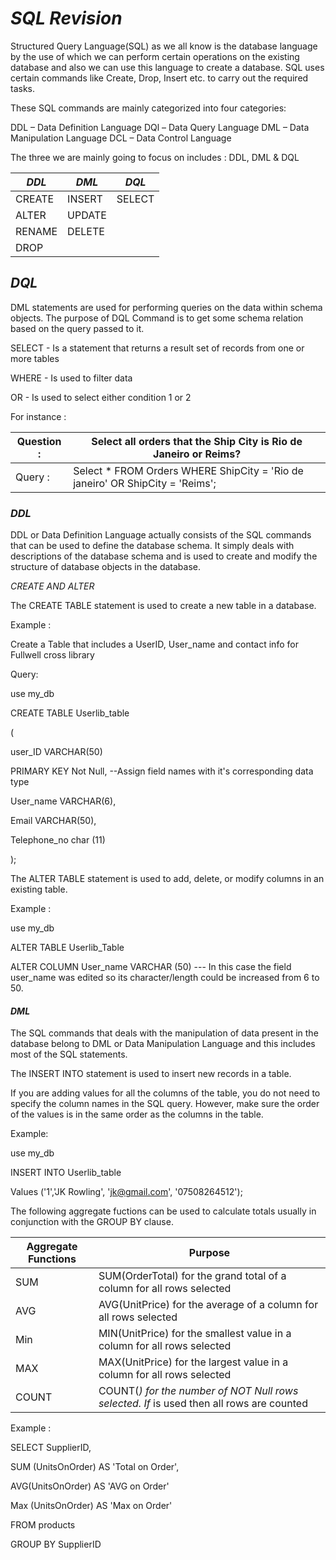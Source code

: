 #                                      *SQL Revision*

 Structured Query Language(SQL) as we all know is the database language by the use of which we can perform certain operations on the existing database and also we can use this language to create a database. SQL uses certain commands like Create, Drop, Insert etc. to carry out the required tasks.

 These SQL commands are mainly categorized into four categories:

 DDL – Data Definition Language
 DQl – Data Query Language
 DML – Data Manipulation Language
 DCL – Data Control Language

The three we are mainly going to focus on includes : DDL, DML & DQL


 |   *DDL*   |   *DML*   |   *DQL*   |
 |---------|---------|---------|
 | CREATE  | INSERT  | SELECT  |
 | ALTER   | UPDATE  |         |
 | RENAME  | DELETE  |         |
 | DROP    |         |         |

## *DQL*
DML statements are used for performing queries on the data within schema objects.
The purpose of DQL Command is to get some schema relation based on the query passed to it.

SELECT  - Is a statement that returns a result set of records from one or more tables

WHERE   - Is used to filter data

OR      - Is used to select either condition 1 or 2

For instance :

| Question : | Select all orders that the Ship City is Rio de Janeiro or Reims?              |
|------------|-------------------------------------------------------------------------------|
| Query    : | Select * FROM Orders WHERE ShipCity = 'Rio de janeiro' OR ShipCity = 'Reims'; |



### *DDL*

DDL or Data Definition Language actually consists of the SQL commands that can be used to define the database schema.
It simply deals with descriptions of the database schema and is used to create and modify the structure of database objects in the database.

*CREATE AND ALTER*

The CREATE TABLE statement is used to create a new table in a database.

Example :

Create a Table that includes a UserID, User_name and contact info for Fullwell cross library

Query:


use my_db

CREATE TABLE Userlib_table          

(

user_ID VARCHAR(50)

PRIMARY KEY Not Null,    --Assign field names with it's corresponding data type


User_name VARCHAR(6),


Email VARCHAR(50),


Telephone_no char (11)

);

The ALTER TABLE statement is used to add, delete, or modify columns in an existing table.

Example :

use my_db


ALTER TABLE Userlib_Table


ALTER COLUMN User_name VARCHAR (50)      --- In this case the field user_name was edited so its character/length could be increased from 6 to 50.


#### *DML*

The SQL commands that deals with the manipulation of data present in the database belong to DML or Data Manipulation Language and this includes most of the SQL statements.

The INSERT INTO statement is used to insert new records in a table.

If you are adding values for all the columns of the table, you do not need to specify the column names in the SQL query.
However, make sure the order of the values is in the same order as the columns in the table.

Example:

use my_db


INSERT INTO Userlib_table


Values ('1','JK Rowling', 'jk@gmail.com', '07508264512');

The following aggregate fuctions can be used to calculate totals usually in conjunction with the GROUP BY clause.

| Aggregate Functions  | Purpose                                                                                  |
|----------------------|------------------------------------------------------------------------------------------|
| SUM                  | SUM(OrderTotal) for the grand total of a column for all rows selected                    |
| AVG                  | AVG(UnitPrice) for the average of a column for all rows selected                         |
| Min                  | MIN(UnitPrice) for the smallest value in a column for all rows selected                  |
| MAX                  | MAX(UnitPrice) for the largest value in a column for all rows selected                   |
| COUNT                | COUNT(*) for the number of NOT Null rows selected. If* is used then all rows are counted |


Example :

SELECT SupplierID,

SUM (UnitsOnOrder) AS 'Total on Order',

AVG(UnitsOnOrder) AS 'AVG on Order'

Max (UnitsOnOrder) AS 'Max on Order'

FROM products

GROUP BY SupplierID
